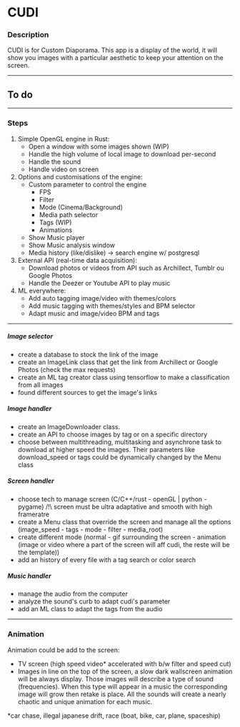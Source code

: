 # CUDI

### Description

CUDI is for Custom Diaporama.
This app is a display of the world, it will show you images with a particular aesthetic to keep your attention on the screen.

---

## To do

---

### Steps

1. Simple OpenGL engine in Rust:
   - Open a window with some images shown (WIP)
   - Handle the high volume of local image to download per-second
   - Handle the sound
   - Handle video on screen
2. Options and customisations of the engine:
   - Custom parameter to control the engine
     - FPS
     - Filter
     - Mode (Cinema/Background)
     - Media path selector
     - Tags (WIP)
     - Animations
   - Show Music player
   - Show Music analysis window
   - Media history (like/dislike) -> search engine w/ postgresql
3. External API (real-time data acquisition):
   - Download photos or videos from API such as Archillect, Tumblr ou Google Photos
   - Handle the Deezer or Youtube API to play music
4. ML everywhere:
   - Add auto tagging image/video with themes/colors
   - Add music tagging with themes/styles and BPM selector
   - Adapt music and image/video BPM and tags

---

##### Image selector

- create a database to stock the link of the image
- create an ImageLink class that get the link from Archillect or Google Photos (check the max requests)
- create an ML tag creator class using tensorflow to make a classification from all images
- found different sources to get the image's links

##### Image handler

- create an ImageDownloader class.
- create an API to choose images by tag or on a specific directory
- choose between multithreading, multitasking and asynchrone task to download at higher speed the images. Their parameters like download_speed or tags could be dynamically changed by the Menu class

##### Screen handler

- choose tech to manage screen (C/C++/rust - openGL | python - pygame) /!\ screen must be ultra adaptative and smooth with high frameratre
- create a Menu class that override the screen and manage all the options (image_speed - tags - mode - filter - media_root)
- create different mode (normal - gif surrounding the screen - animation (image or video where a part of the screen will aff cudi, the reste will be the template))
- add an history of every file with a tag search or color search

##### Music handler

- manage the audio from the computer
- analyze the sound's curb to adapt cudi's parameter
- add an ML class to adapt the tags from the audio

---

### Animation

Animation could be add to the screen:

- TV screen (high speed video\* accelerated with b/w filter and speed cut)
- Images in line on the top of the screen, a slow dark wallscreen animation will be always display. Those images will describe a type of sound (frequencies). When this type will appear in a music the corresponding image will grow then retake is place. All the sounds will create a nearly chaotic and unique animation for each music.

\*car chase, illegal japanese drift, race (boat, bike, car, plane, spaceship)
